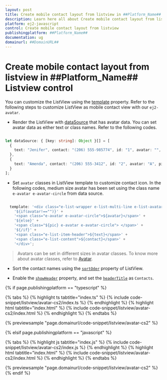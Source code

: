 ```yaml
---
layout: post
title: Create mobile contact layout from listview in ##Platform_Name## Listview control | Syncfusion
description: Learn here all about Create mobile contact layout from listview in Syncfusion ##Platform_Name## Listview control of Syncfusion Essential JS 2 and more.
platform: ej2-javascript
control: Create mobile contact layout from listview 
publishingplatform: ##Platform_Name##
documentation: ug
domainurl: ##DomainURL##
---
```


# Create mobile contact layout from listview in ##Platform_Name## Listview control

You can customize the ListView using the [template](../../api/list-view#template) property. Refer to the following steps to customize ListView as mobile contact view with our `ej2-avatar`.

* Render the ListView with [dataSource](../../api/list-view#datasource) that has avatar data. You can set avatar data as either text or class names. Refer to the following codes.

```ts

let dataSource: { [key: string]: Object }[] = [
  {
    text: "Jenifer", contact: "(206) 555-985774", id: "1", avatar: "", pic: "pic01"
  },
  {
    text: "Amenda", contact: "(206) 555-3412", id: "2", avatar: "A", pic: ""
  }
];

```

* Set `avatar` classes in ListView template to customize contact icon. In the following codes, medium size avatar has been set using the class name `e-avatar e-avatar-circle` from data source.

```ts

  template: '<div class="e-list-wrapper e-list-multi-line e-list-avatar">' +
    '${if(avatar!=="")}' +
    '<span class="e-avatar e-avatar-circle">${avatar}</span>' +
    '${else}' +
    '<span class="${pic} e-avatar e-avatar-circle"> </span>' +
    '${/if}' +
    '<span class="e-list-item-header">${text}</span>' +
    '<span class="e-list-content">${contact}</span>' +
    '</div>';

```

> Avatars can be set in different sizes in avatar classes. To know more about avatar classes, refer to [Avatar](https://ej2.syncfusion.com/demos/#/material/avatar/default.html).

* Sort the contact names using the [`sortOder`](../../api/list-view#sortorder) property of ListView.

* Enable the [`showHeader`](../../api/list-view#showheader) property, and set the [`headerTitle`](../../api/list-view#headertitle) as `Contacts`.

{% if page.publishingplatform == "typescript" %}

 {% tabs %}
{% highlight ts tabtitle="index.ts" %}
{% include code-snippet/listview/avatar-cs2/index.ts %}
{% endhighlight %}
{% highlight html tabtitle="index.html" %}
{% include code-snippet/listview/avatar-cs2/index.html %}
{% endhighlight %}
{% endtabs %}
        
{% previewsample "page.domainurl/code-snippet/listview/avatar-cs2" %}

{% elsif page.publishingplatform == "javascript" %}

{% tabs %}
{% highlight js tabtitle="index.js" %}
{% include code-snippet/listview/avatar-cs2/index.js %}
{% endhighlight %}
{% highlight html tabtitle="index.html" %}
{% include code-snippet/listview/avatar-cs2/index.html %}
{% endhighlight %}
{% endtabs %}

{% previewsample "page.domainurl/code-snippet/listview/avatar-cs2" %}
{% endif %}
